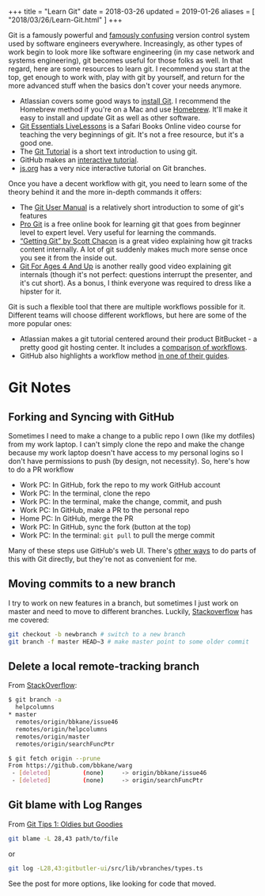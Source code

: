 +++
title = "Learn Git"
date = 2018-03-26
updated = 2019-01-26
aliases = [ "2018/03/26/Learn-Git.html" ]
+++

Git is a famously powerful and [famously confusing](https://xkcd.com/1597/) version control system
used by software engineers everywhere. Increasingly, as other types of work
begin to look more like software engineering (in my case network and systems
engineering), git becomes useful for those folks as well. In that regard, here
are some resources to learn git. I recommend you start at the top, get enough to
work with, play with git by yourself, and return for the more advanced stuff
when the basics don't cover your needs anymore.

- Atlassian covers some good ways to [install Git](https://www.atlassian.com/git/tutorials/install-git). I recommend the Homebrew method if you're on a Mac and use [Homebrew](https://brew.sh/). It'll make it easy to install and update Git as well as other software.
- [Git Essentials
  LiveLessons](https://www.safaribooksonline.com/library/view/git-essentials-livelessons/9780134655284/)
  is a Safari Books Online video course for teaching the very beginnings of
  git. It's not a free resource, but it's a good one.
- The [Git Tutorial](https://git-scm.com/docs/gittutorial) is a short text
  introduction to using git.
- GitHub makes an [interactive tutorial](https://try.github.io/levels/1/challenges/1).
- [js.org](https://learngitbranching.js.org/) has a very nice interactive tutorial on Git branches.

Once you have a decent workflow with git, you need to learn some of the theory
behind it and the more in-depth commands it offers:

- The [Git User Manual](https://git-scm.com/docs/user-manual.html) is a
  relatively short introduction to some of git's features
- [Pro Git](https://git-scm.com/book/en/v2) is a free online book for learning
  git that goes from beginner level to expert level. Very useful for learning
  the commands.
- [“Getting Git” by Scott Chacon](https://vimeo.com/14629850) is a great video
  explaining how git tracks content internally. A lot of git suddenly makes much
  more sense once you see it from the inside out.
- [Git For Ages 4 And Up](https://www.youtube.com/watch?v=1ffBJ4sVUb4) is
  another really good video explaining git internals (though it's not perfect:
  questions interrupt the presenter, and it's cut short). As a bonus, I think
  everyone was required to dress like a hipster for it.

Git is such a flexible tool that there are multiple workflows possible for it.
Different teams will choose different workflows, but here are some of the more
popular ones:

- Atlassian makes a git tutorial centered around their product BitBucket - a
  pretty good git hosting center. It includes a [comparison of
  workflows](https://www.atlassian.com/git/tutorials/comparing-workflows).
- GitHub also highlights a workflow method [in one of their
  guides](https://guides.github.com/introduction/flow/).

# Git Notes

## Forking and Syncing with GitHub

Sometimes I need to make a change to a public repo I own (like my dotfiles)
from my work laptop. I can't simply clone the repo and make the change because
my work laptop doesn't have access to my personal logins so I don't have
permissions to push (by design, not necessity). So, here's how to do a PR workflow

- Work PC: In GitHub, fork the repo to my work GitHub account
- Work PC: In the terminal, clone the repo
- Work PC: In the terminal, make the change, commit, and push
- Work PC: In GitHub, make a PR to the personal repo
- Home PC: In GitHub, merge the PR
- Work PC: In GitHub, sync the fork (button at the top)
- Work PC: In the terminal: `git pull` to pull the merge commit

Many of these steps use GitHub's web UI. There's [other ways](https://stackoverflow.com/questions/39819441/keeping-a-fork-up-to-date) to do parts of this with Git directly, but they're not as convenient for me.

## Moving commits to a new branch

I try to work on new features in a branch, but sometimes I just work on master and need to move to different branches. Luckily, [Stackoverflow](https://stackoverflow.com/a/22654961/2958070) has me covered:

```bash
git checkout -b newbranch # switch to a new branch
git branch -f master HEAD~3 # make master point to some older commit
```

## Delete a local remote-tracking branch

From [StackOverflow](https://stackoverflow.com/a/23961231/2958070):

```bash
$ git branch -a
  helpcolumns
* master
  remotes/origin/bbkane/issue46
  remotes/origin/helpcolumns
  remotes/origin/master
  remotes/origin/searchFuncPtr

$ git fetch origin --prune
From https://github.com/bbkane/warg
 - [deleted]         (none)     -> origin/bbkane/issue46
 - [deleted]         (none)     -> origin/searchFuncPtr
```

## Git blame with Log Ranges

From [Git Tips 1: Oldies but Goodies](https://blog.gitbutler.com/git-tips-1-theres-a-git-config-for-that/#git-blame-and-log-with-line-ranges)

```bash
git blame -L 28,43 path/to/file
```

or

```bash
git log -L28,43:gitbutler-ui/src/lib/vbranches/types.ts
```

See the post for more options, like looking for code that moved.

